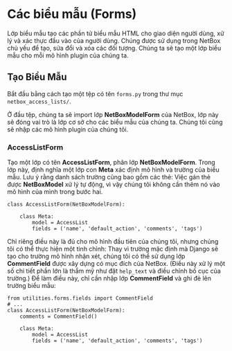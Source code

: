 # Các biểu mẫu (Forms)
Lớp biểu mẫu tạo các phần tử biểu mẫu HTML cho giao diện người dùng, xử lý và xác thực đầu vào của người dùng. Chúng được sử dụng trong NetBox chủ yếu để tạo, sửa đổi và xóa các đối tượng. Chúng ta sẽ tạo một lớp biểu mẫu cho mỗi mô hình plugin của chúng ta.

## Tạo Biểu Mẫu
Bắt đầu bằng cách tạo một tệp có tên `forms.py` trong thư mục `netbox_access_lists/`.

Ở đầu tệp, chúng ta sẽ import lớp **NetBoxModelForm** của NetBox, lớp này sẽ đóng vai trò là lớp cơ sở cho các biểu mẫu của chúng ta. Chúng tôi cũng sẽ nhập các mô hình plugin của chúng tôi.

### AccessListForm
Tạo một lớp có tên **AccessListForm**, phân lớp **NetBoxModelForm**. Trong lớp này, định nghĩa một lớp con **Meta** xác định mô hình và trường của biểu mẫu. Lưu ý rằng danh sách trường cũng bao gồm các thẻ: Việc gán thẻ được **NetBoxModel** xử lý tự động, vì vậy chúng tôi không cần thêm nó vào mô hình của mình trong bước hai.
```
class AccessListForm(NetBoxModelForm):

    class Meta:
        model = AccessList
        fields = ('name', 'default_action', 'comments', 'tags')
```
Chỉ riêng điều này là đủ cho mô hình đầu tiên của chúng tôi, nhưng chúng tôi có thể thực hiện một tinh chỉnh: Thay vì trường mặc định mà Django sẽ tạo cho trường mô hình nhận xét, chúng tôi có thể sử dụng lớp **CommentField** được xây dựng có mục đích của NetBox. (Điều này xử lý một số chi tiết phần lớn là thẩm mỹ như đặt `help_text` và điều chỉnh bố cục của trường.) Để làm điều này, chỉ cần nhập lớp **CommentField** và ghi đè lên trường biểu mẫu:
```
from utilities.forms.fields import CommentField
# ...
class AccessListForm(NetBoxModelForm):
    comments = CommentField()

    class Meta:
        model = AccessList
        fields = ('name', 'default_action', 'comments', 'tags')
```
